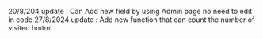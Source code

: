 20/8/204
update : Can Add new field by using Admin page no need to edit in code
27/8/2024
update : Add new function that can count the number of visited hmtml
